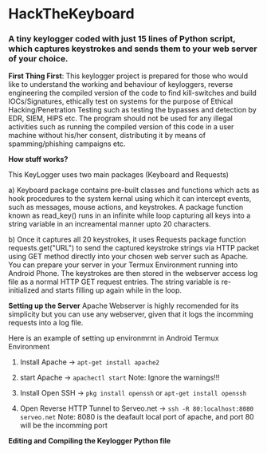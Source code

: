 # HackTheKeyboard
<h3>A tiny keylogger coded with just 15 lines of Python script, which captures keystrokes and sends them to your web server of your choice.</h3>

<b>First Thing First</b>: This keylogger project is prepared for those who would like to understand the working and behaviour of keyloggers, reverse engineering the compiled version of the code to find kill-switches and build IOCs/Signatures, ethically test on systems for the purpose of Ethical Hacking/Penetration Testing such as testing the bypasses and detection by EDR, SIEM, HIPS etc.
The program should not be used for any illegal activities such as running the compiled version of this code in a user machine without his/her consent, distributing it by means of spamming/phishing campaigns etc.


<b>How stuff works?</b>

This KeyLogger uses two main packages (Keyboard and Requests)

a) Keyboard package contains pre-built classes and functions which acts as hook procedures to the system kernal using which it can intercept events, such as messages, mouse actions, and keystrokes. A package function known as read_key() runs in an infinite while loop capturing all keys into a string variable in an increamental manner upto 20 characters.

b) Once it captures all 20 keystrokes, it uses Requests package function requests.get("URL") to send the captured keystroke strings via HTTP packet using GET method directly into your chosen web server such as Apache. You can prepare your server in your Termux Environment running into Android Phone. The keystrokes are then stored in the webserver access log file as a normal HTTP GET request entries. The string variable is re-initialized and starts filling up again while in the loop.
 

<b>Setting up the Server</b>
Apache Webserver is highly recomended for its simplicity but you can use any webserver, given that it logs the incomming requests into a log file.

Here is an example of setting up environmrnt in Android Termux Environment

1) Install Apache -> `apt-get install apache2`

2) start Apache -> `apachectl start`
   Note: Ignore the warnings!!!

3) Install Open SSH -> `pkg install openssh` or `apt-get install openssh`

4) Open Reverse HTTP Tunnel to Serveo.net -> `ssh -R 80:localhost:8080 serveo.net`
   Note: 8080 is the deafault local port of apache, and port 80 will be the incomming port


<b> Editing and Compiling the Keylogger Python file</b>



 
